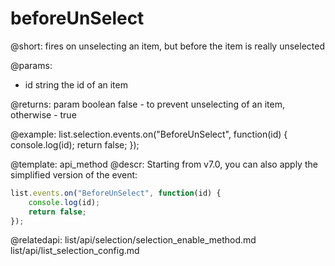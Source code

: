 beforeUnSelect
=============

@short: fires on unselecting an item, but before the item is really unselected


@params:
- id    string  the id of an item

@returns:
param   boolean     false - to prevent unselecting of an item, otherwise - true


@example:
list.selection.events.on("BeforeUnSelect", function(id) {
    console.log(id);
    return false;
});

@template: api_method
@descr:
Starting from v7.0, you can also apply the simplified version of the event:

~~~js
list.events.on("BeforeUnSelect", function(id) {
    console.log(id);
    return false;
});
~~~

@relatedapi: 
list/api/selection/selection_enable_method.md
list/api/list_selection_config.md 





